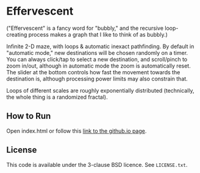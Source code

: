 # Effervescent

("Effervescent" is a fancy word for "bubbly," and the recursive
loop-creating process makes a graph that I like to think of as bubbly.)

Infinite 2-D maze, with loops & automatic inexact pathfinding. By
default in "automatic mode," new destinations will be chosen randomly on
a timer. You can always click/tap to select a new destination, and
scroll/pinch to zoom in/out, although in automatic mode the zoom is
automatically reset. The slider at the bottom controls how fast the
movement towards the destination is, although processing power limits may
also constrain that.

Loops of different scales are roughly exponentially distributed
(technically, the whole thing is a randomized fractal).

## How to Run

Open index.html or follow this [link to the github.io page](https://solsword.github.io/effervescent/).

## License

This code is available under the 3-clause BSD licence. See `LICENSE.txt`.
